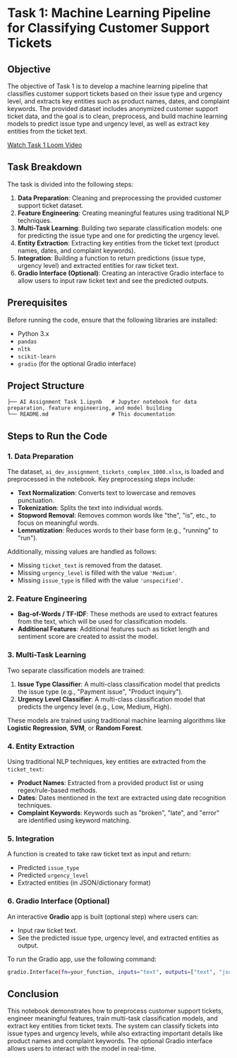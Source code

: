 

# **Task 1: Machine Learning Pipeline for Classifying Customer Support Tickets**

## **Objective**

The objective of Task 1 is to develop a machine learning pipeline that classifies customer support tickets based on their issue type and urgency level, and extracts key entities such as product names, dates, and complaint keywords. The provided dataset includes anonymized customer support ticket data, and the goal is to clean, preprocess, and build machine learning models to predict issue type and urgency level, as well as extract key entities from the ticket text.

[Watch Task 1 Loom Video](https://www.loom.com/share/bb6b132b30844658a073d25fd325c69e?sid=618dbbd0-8fdb-4e73-9376-de1e103f59f7)

## **Task Breakdown**

The task is divided into the following steps:

1. **Data Preparation**: Cleaning and preprocessing the provided customer support ticket dataset.
2. **Feature Engineering**: Creating meaningful features using traditional NLP techniques.
3. **Multi-Task Learning**: Building two separate classification models: one for predicting the issue type and one for predicting the urgency level.
4. **Entity Extraction**: Extracting key entities from the ticket text (product names, dates, and complaint keywords).
5. **Integration**: Building a function to return predictions (issue type, urgency level) and extracted entities for raw ticket text.
6. **Gradio Interface (Optional)**: Creating an interactive Gradio interface to allow users to input raw ticket text and see the predicted outputs.

## **Prerequisites**

Before running the code, ensure that the following libraries are installed:

- Python 3.x
- `pandas`
- `nltk`
- `scikit-learn`
- `gradio` (for the optional Gradio interface)

## **Project Structure**

```
├── AI Assignment Task 1.ipynb   # Jupyter notebook for data preparation, feature engineering, and model building
└── README.md                    # This documentation
```

## **Steps to Run the Code**

### 1. **Data Preparation**

The dataset, `ai_dev_assignment_tickets_complex_1000.xlsx`, is loaded and preprocessed in the notebook. Key preprocessing steps include:

- **Text Normalization**: Converts text to lowercase and removes punctuation.
- **Tokenization**: Splits the text into individual words.
- **Stopword Removal**: Removes common words like "the", "is", etc., to focus on meaningful words.
- **Lemmatization**: Reduces words to their base form (e.g., "running" to "run").

Additionally, missing values are handled as follows:

- Missing `ticket_text` is removed from the dataset.
- Missing `urgency_level` is filled with the value `'Medium'`.
- Missing `issue_type` is filled with the value `'unspecified'`.

### 2. **Feature Engineering**

- **Bag-of-Words / TF-IDF**: These methods are used to extract features from the text, which will be used for classification models.
- **Additional Features**: Additional features such as ticket length and sentiment score are created to assist the model.

### 3. **Multi-Task Learning**

Two separate classification models are trained:

1. **Issue Type Classifier**: A multi-class classification model that predicts the issue type (e.g., "Payment issue", "Product inquiry").
2. **Urgency Level Classifier**: A multi-class classification model that predicts the urgency level (e.g., Low, Medium, High).

These models are trained using traditional machine learning algorithms like **Logistic Regression**, **SVM**, or **Random Forest**.

### 4. **Entity Extraction**

Using traditional NLP techniques, key entities are extracted from the `ticket_text`:

- **Product Names**: Extracted from a provided product list or using regex/rule-based methods.
- **Dates**: Dates mentioned in the text are extracted using date recognition techniques.
- **Complaint Keywords**: Keywords such as "broken", "late", and "error" are identified using keyword matching.

### 5. **Integration**

A function is created to take raw ticket text as input and return:

- Predicted `issue_type`
- Predicted `urgency_level`
- Extracted entities (in JSON/dictionary format)

### 6. **Gradio Interface (Optional)**

An interactive **Gradio** app is built (optional step) where users can:

- Input raw ticket text.
- See the predicted issue type, urgency level, and extracted entities as output.

To run the Gradio app, use the following command:

```bash
gradio.Interface(fn=your_function, inputs="text", outputs=["text", "json"]).launch()
```

## **Conclusion**

This notebook demonstrates how to preprocess customer support tickets, engineer meaningful features, train multi-task classification models, and extract key entities from ticket texts. The system can classify tickets into issue types and urgency levels, while also extracting important details like product names and complaint keywords. The optional Gradio interface allows users to interact with the model in real-time.
